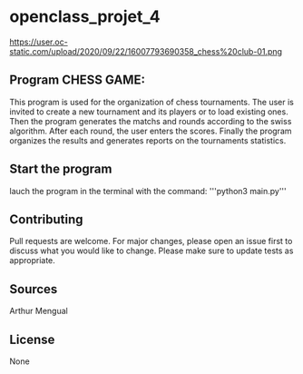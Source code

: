 # openclass_projet_4

https://user.oc-static.com/upload/2020/09/22/16007793690358_chess%20club-01.png

## Program CHESS GAME:

This program is used for the organization of chess tournaments.
The user is invited to create a new tournament and its players or to load existing ones. Then the program generates the matchs and rounds according to the swiss algorithm. After each round, the user enters the scores. Finally the program organizes the results and generates reports on the tournaments statistics.

## Start the program

lauch the program in the terminal with the command:
'''python3 main.py'''

## Contributing

Pull requests are welcome. For major changes, please open an issue first to discuss what you would like to change.
Please make sure to update tests as appropriate.

## Sources

Arthur Mengual

## License

None

